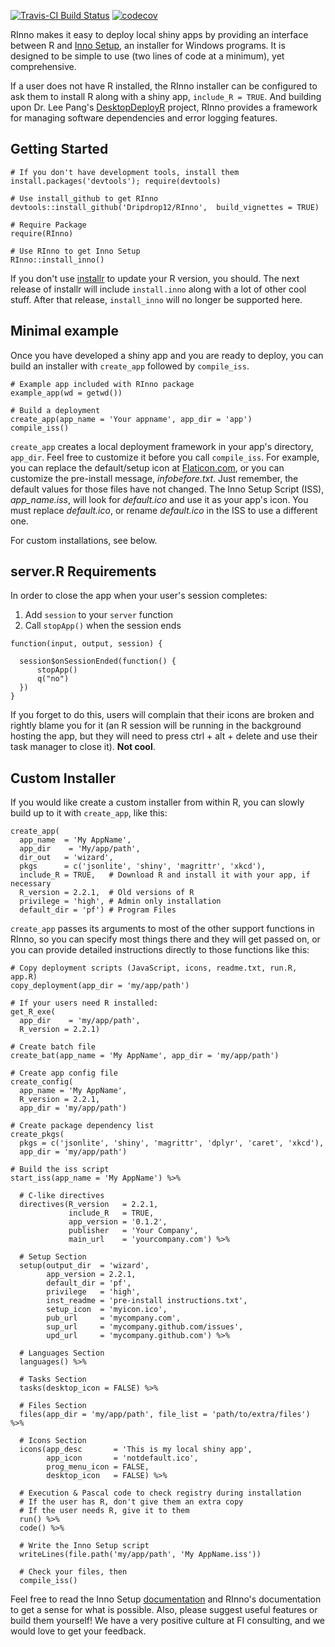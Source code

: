 
[![Travis-CI Build Status](https://travis-ci.org/Dripdrop12/RInno.svg?branch=master)](https://travis-ci.org/Dripdrop12/RInno) [![codecov](https://codecov.io/github/Dripdrop12/RInno/branch/master/graphs/badge.svg)](https://codecov.io/github/Dripdrop12/RInno)

RInno makes it easy to deploy local shiny apps by providing an interface between R and [Inno Setup](http://www.jrsoftware.org/isinfo.php), an installer for Windows programs. It is designed to be simple to use (two lines of code at a minimum), yet comprehensive.

If a user does not have R installed, the RInno installer can be configured to ask them to install R along with a shiny app, `include_R = TRUE`. And building upon Dr. Lee Pang's [DesktopDeployR](https://github.com/wleepang/DesktopDeployR) project, RInno provides a framework for managing software dependencies and error logging features.

Getting Started
---------------

    # If you don't have development tools, install them
    install.packages('devtools'); require(devtools)

    # Use install_github to get RInno
    devtools::install_github('Dripdrop12/RInno',  build_vignettes = TRUE)

    # Require Package
    require(RInno)

    # Use RInno to get Inno Setup
    RInno::install_inno()

If you don't use [installr](https://github.com/talgalili/installr) to update your R version, you should. The next release of installr will include `install.inno` along with a lot of other cool stuff. After that release, `install_inno` will no longer be supported here.

Minimal example
---------------

Once you have developed a shiny app and you are ready to deploy, you can build an installer with `create_app` followed by `compile_iss`.

    # Example app included with RInno package
    example_app(wd = getwd())

    # Build a deployment
    create_app(app_name = 'Your appname', app_dir = 'app')
    compile_iss()

`create_app` creates a local deployment framework in your app's directory, `app_dir`. Feel free to customize it before you call `compile_iss`. For example, you can replace the default/setup icon at [Flaticon.com](http://www.flaticon.com/), or you can customize the pre-install message, *infobefore.txt*. Just remember, the default values for those files have not changed. The Inno Setup Script (ISS), *app\_name.iss*, will look for *default.ico* and use it as your app's icon. You must replace *default.ico*, or rename *default.ico* in the ISS to use a different one.

For custom installations, see below.

server.R Requirements
---------------------

In order to close the app when your user's session completes:

1.  Add `session` to your `server` function
2.  Call `stopApp()` when the session ends

<!-- -->

    function(input, output, session) {

      session$onSessionEnded(function() {
          stopApp()
          q("no")
      })
    }

If you forget to do this, users will complain that their icons are broken and rightly blame you for it (an R session will be running in the background hosting the app, but they will need to press ctrl + alt + delete and use their task manager to close it). **Not cool**.

Custom Installer
----------------

If you would like create a custom installer from within R, you can slowly build up to it with `create_app`, like this:

    create_app(
      app_name  = 'My AppName', 
      app_dir    = 'My/app/path',
      dir_out   = 'wizard',
      pkgs      = c('jsonlite', 'shiny', 'magrittr', 'xkcd'),
      include_R = TRUE,   # Download R and install it with your app, if necessary
      R_version = 2.2.1,  # Old versions of R
      privilege = 'high', # Admin only installation
      default_dir = 'pf') # Program Files

`create_app` passes its arguments to most of the other support functions in RInno, so you can specify most things there and they will get passed on, or you can provide detailed instructions directly to those functions like this:

    # Copy deployment scripts (JavaScript, icons, readme.txt, run.R, app.R)
    copy_deployment(app_dir = 'my/app/path')

    # If your users need R installed:
    get_R_exe(
      app_dir    = 'my/app/path', 
      R_version = 2.2.1)

    # Create batch file
    create_bat(app_name = 'My AppName', app_dir = 'my/app/path')

    # Create app config file
    create_config(
      app_name = 'My AppName', 
      R_version = 2.2.1, 
      app_dir = 'my/app/path')

    # Create package dependency list
    create_pkgs(
      pkgs = c('jsonlite', 'shiny', 'magrittr', 'dplyr', 'caret', 'xkcd'), 
      app_dir = 'my/app/path')

    # Build the iss script
    start_iss(app_name = 'My AppName') %>%

      # C-like directives
      directives(R_version   = 2.2.1, 
                 include_R   = TRUE, 
                 app_version = '0.1.2',
                 publisher   = 'Your Company', 
                 main_url    = 'yourcompany.com') %>%

      # Setup Section
      setup(output_dir  = 'wizard', 
            app_version = 2.2.1,
            default_dir = 'pf', 
            privilege   = 'high',
            inst_readme = 'pre-install instructions.txt', 
            setup_icon  = 'myicon.ico',
            pub_url     = 'mycompany.com', 
            sup_url     = 'mycompany.github.com/issues',
            upd_url     = 'mycompany.github.com') %>%

      # Languages Section
      languages() %>%

      # Tasks Section
      tasks(desktop_icon = FALSE) %>%

      # Files Section
      files(app_dir = 'my/app/path', file_list = 'path/to/extra/files') %>%

      # Icons Section
      icons(app_desc       = 'This is my local shiny app',
            app_icon       = 'notdefault.ico',
            prog_menu_icon = FALSE,
            desktop_icon   = FALSE) %>%

      # Execution & Pascal code to check registry during installation
      # If the user has R, don't give them an extra copy
      # If the user needs R, give it to them
      run() %>%
      code() %>%

      # Write the Inno Setup script
      writeLines(file.path('my/app/path', 'My AppName.iss'))

      # Check your files, then
      compile_iss()

Feel free to read the Inno Setup [documentation](http://www.jrsoftware.org/ishelp/) and RInno's documentation to get a sense for what is possible. Also, please suggest useful features or build them yourself! We have a very positive culture at FI consulting, and we would love to get your feedback.
